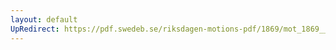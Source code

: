 ```yaml
---
layout: default
UpRedirect: https://pdf.swedeb.se/riksdagen-motions-pdf/1869/mot_1869__ak__00039/mot_1869__ak__00039_003.pdf
---
```

